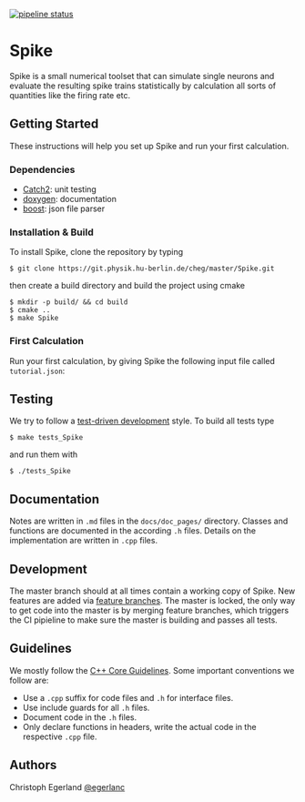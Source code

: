 [![pipeline status](https://git.physik.hu-berlin.de/cheg/master/spike/badges/master/pipeline.svg)](https://git.physik.hu-berlin.de/cheg/master/spike/commits/master)

# Spike
Spike is a small numerical toolset that can simulate single neurons and evaluate the resulting spike trains statistically by calculation all sorts of quantities like the firing rate etc.


## Getting Started
These instructions will help you set up Spike and run your first calculation.

### Dependencies
* [Catch2](https://github.com/catchorg/Catch2): unit testing
* [doxygen](http://doxygen.nl/): documentation
* [boost](https://www.boost.org/): json file parser

### Installation & Build
To install Spike, clone the repository by typing

    $ git clone https://git.physik.hu-berlin.de/cheg/master/Spike.git

then create a build directory and build the project using cmake

    $ mkdir -p build/ && cd build
    $ cmake ..
    $ make Spike

### First Calculation
Run your first calculation, by giving Spike the following input file called `tutorial.json`:


## Testing
We try to follow a [test-driven development](https://en.wikipedia.org/wiki/Test-driven_development) style.
To build all tests type

    $ make tests_Spike

and run them with

    $ ./tests_Spike


## Documentation
Notes are written in `.md` files in the `docs/doc_pages/` directory.
Classes and functions are documented in the according `.h` files.
Details on the implementation are written in `.cpp` files.


## Development
The master branch should at all times contain a working copy of Spike.
New features are added via [feature branches](https://www.atlassian.com/git/tutorials/comparing-workflows/feature-branch-workflow).
The master is locked, the only way to get code into the master is by merging feature branches, which triggers the CI pipieline to make sure the master is building and passes all tests.


## Guidelines
We mostly follow the [C++ Core Guidelines](https://isocpp.github.io/CppCoreGuidelines/CppCoreGuidelines).
Some important conventions we follow are:
* Use a `.cpp` suffix for code files and `.h` for interface files.
* Use include guards for all `.h` files.
* Document code in the `.h` files.
* Only declare functions in headers, write the actual code in the respective `.cpp` file.


## Authors
Christoph Egerland [@egerlanc](https://git.physik.hu-berlin.de/egerlanc)
